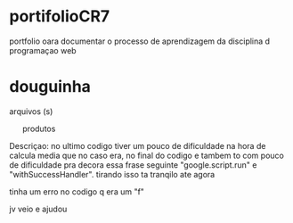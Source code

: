 # portifolioCR7
portfolio oara documentar o processo de aprendizagem da disciplina d programaçao web
<h1> douguinha </h1>
arquivos (s)
<ul> produtos </ul>
Descriçao: 
no ultimo codigo tiver um pouco de dificuldade na hora de calcula media que no caso era, no final do codigo e tambem to com pouco de dificuldade pra decora essa frase seguinte "google.script.run" e "withSuccessHandler". tirando isso ta tranqilo ate agora

tinha um erro no codigo q era um "f"  
 
 jv veio e ajudou

